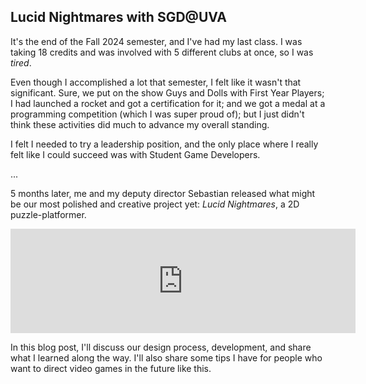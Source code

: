 ## Lucid Nightmares with SGD@UVA

It's the end of the Fall 2024 semester, and I've had my last class. I was taking 18 credits and was involved with
5 different clubs at once, so I was *tired*. 

Even though I accomplished a lot that semester, I felt like it wasn't that significant.
Sure, we put on the show Guys and Dolls with First Year Players; I had launched a rocket and got a certification for it;
and we got a medal at a programming competition (which I was super proud of);
but I just didn't think these activities did much to advance my overall standing.

I felt I needed to try a leadership position, and the only place where I really felt like I could succeed was with Student Game Developers.

...

5 months later, me and my deputy director Sebastian released what might be our most polished and creative project yet: 
*Lucid Nightmares*, a 2D puzzle-platformer.

<iframe frameborder="0" src="https://itch.io/embed/3505760?bg_color=2d5a87&amp;fg_color=FFFFFF&amp;link_color=fa5c5c&amp;border_color=4f7ca9" width="552" height="167"><a href="https://arti-creep.itch.io/lucidnightmares">Lucid Nightmares by Arti_Creep, pharingwell</a></iframe>

In this blog post, I'll discuss our design process, development, and share what I learned along the way.
I'll also share some tips I have for people who want to direct video games in the future like this.